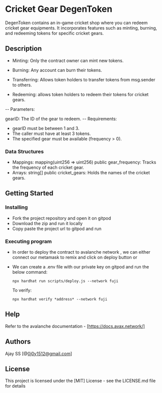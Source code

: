 # Cricket Gear DegenToken
DegenToken contains an in-game cricket shop where you can redeem cricket gear equipments. It incorporates features such as minting, burning, and redeeming tokens for specific cricket gears.

## Description
- Minting: Only the contract owner can mint new tokens.
- Burning: Any account can burn their tokens.
- Transferring: Allows token holders to transfer tokens from msg.sender to others.

- Redeeming: allows token holders to redeem their tokens for cricket gears.

-- Parameters:

gearID: The ID of the gear to redeem.
-- Requirements:

- gearID must be between 1 and 3.
- The caller must have at least 3 tokens.
- The specified gear must be available (frequency > 0).
### Data Structures
- Mappings:
mapping(uint256 => uint256) public gear_frequency: Tracks the frequency of each cricket gear.
- Arrays:
string[] public cricket_gears: Holds the names of the cricket gears.

## Getting Started

### Installing

- Fork the project repository and open it on gitpod
- Download the zip and run it locally
- Copy paste the project url to gitpod and run

### Executing program

- In order to deploy the contract to avalanche network , we can either connect our metamask to remix and click on deploy button or
- We can create a .env file with our private key on gitpod and run the below command:
  ```shell
  npx hardhat run scripts/deploy.js --network fuji
  ```

  To verify:
  ```shell
  npx hardhat verify *address* --network fuji
  ```

## Help

Refer to the avalanche documentation - [https://docs.avax.network/]

## Authors

Ajay SS
[@0j0y1512@gmail.com]


## License

This project is licensed under the [MIT] License - see the LICENSE.md file for details
